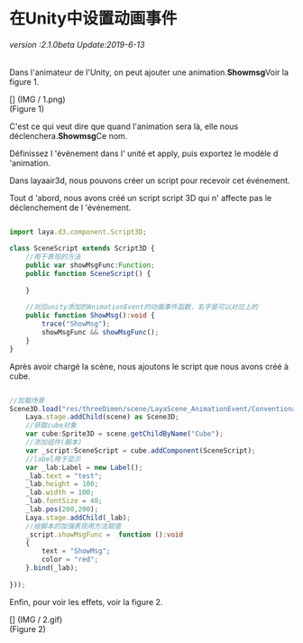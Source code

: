# 在Unity中设置动画事件

###### *version :2.1.0beta   Update:2019-6-13*

Dans l'animateur de l'Unity, on peut ajouter une animation.**Showmsg**Voir la figure 1.

[] (IMG / 1.png) <br > (Figure 1)

C'est ce qui veut dire que quand l'animation sera là, elle nous déclenchera.**Showmsg**Ce nom.

Définissez l 'événement dans l' unité et apply, puis exportez le modèle d 'animation.

Dans layaair3d, nous pouvons créer un script pour recevoir cet événement.

Tout d 'abord, nous avons créé un script script 3D qui n' affecte pas le déclenchement de l 'événement.


```typescript

import laya.d3.component.Script3D;

class SceneScript extends Script3D {
    //用于表现的方法
	public var showMsgFunc:Function;
	public function SceneScript() {
	
	}
	
	//对应unity添加的AnimationEvent的动画事件函数，名字是可以对应上的
	public function ShowMsg():void {
		trace("ShowMsg");
		showMsgFunc && showMsgFunc();
	}
}
```


Après avoir chargé la scène, nous ajoutons le script que nous avons créé à cube.


```typescript

//加载场景
Scene3D.load("res/threeDimen/scene/LayaScene_AnimationEvent/Conventional/layaScene.ls", Handler.create(this, function(scene:Scene3D):void {
    Laya.stage.addChild(scene) as Scene3D;
    //获取cube对象
    var cube:Sprite3D = scene.getChildByName("Cube");
    //添加组件(脚本)
    var _script:SceneScript = cube.addComponent(SceneScript);
    //label用于显示
    var _lab:Label = new Label();
    _lab.text = "test";
    _lab.height = 100;
    _lab.width = 100;
    _lab.fontSize = 40;
    _lab.pos(200,200);
    Laya.stage.addChild(_lab);
	//给脚本的加强表现用方法赋值
    _script.showMsgFunc =  function ():void 
    {
        text = "ShowMsg";
        color = "red";
    }.bind(_lab);
    
}));
```


Enfin, pour voir les effets, voir la figure 2.

[] (IMG / 2.gif) <br > (Figure 2)

